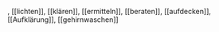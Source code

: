 , [[lichten]], [[klären]], [[ermitteln]], [[beraten]], [[aufdecken]], [[Aufklärung]], [[gehirnwaschen]]